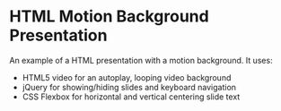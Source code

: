 # HTML Motion Background Presentation

An example of a HTML presentation with a motion background. It uses:
- HTML5 video for an autoplay, looping video background
- jQuery for showing/hiding slides and keyboard navigation
- CSS Flexbox for horizontal and vertical centering slide text
